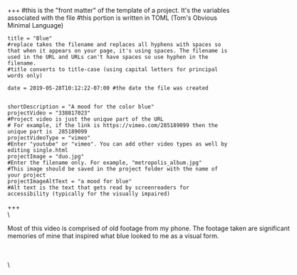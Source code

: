 +++
    #this is the "front matter" of the template of a project. It's the variables associated with the file
    #this portion is written in TOML (Tom's Obvious Minimal Language)
    
    title = "Blue"
    #replace takes the filename and replaces all hyphens with spaces so that when it appears on your page, it's using spaces. The filename is used in the URL and URLs can't have spaces so use hyphen in the filename.
    #title converts to title-case (using capital letters for principal words only)
    
    date = 2019-05-28T10:12:22-07:00 #the date the file was created

    
    shortDescription = "A mood for the color blue"
    projectVideo = "338817023"
    #Project video is just the unique part of the URL  
    # For example, if the link is https://vimeo.com/285189099 then the unique part is  285189099
    projectVideoType = "vimeo"
    #Enter "youtube" or "vimeo". You can add other video types as well by editing single.html 
    projectImage = "duo.jpg"
    #Enter the filename only. For example, "metropolis_album.jpg" 
    #This image should be saved in the project folder with the name of your project 
    projectImageAltText = "a mood for blue"
    #Alt text is the text that gets read by screenreaders for accessibility (typically for the visually impaired) 


  



+++
\
\

 <div class="mx-auto" style="width: 700px;">
 Most of this video is comprised of old footage from my phone. The footage taken are significant memories of mine that inspired what blue looked to me as a visual form. 
</div>

\
\
\



<!---Lorem ipsum dolor sit amet, consectetur adipiscing elit, sed do eiusmod tempor incididunt ut labore et dolore magna aliqua. Ut enim ad minim veniam, quis nostrud exercitation ullamco laboris nisi ut aliquip ex ea commodo consequat. Duis aute irure dolor in reprehenderit in voluptate velit esse cillum dolore eu fugiat nulla pariatur. Excepteur sint occaecat cupidatat non proident, sunt in culpa qui officia deserunt mollit anim id est laborum.




a new line in markdown will not be displayed in the browser.
\
\
\ 
the lines above this line showed up because they started with backslash (NOT A NORMAL SLASH) \
  
*here's some "emphasized" text, which defaults to italics but you can make it anythign you want in css*
**here's some "strong" text, which defaults to bold but you can make it anything you want in css**

Below is a list
* asterisks make bullets
- hyphens make bullets
+ plusses make bullets
* you can choose!
-->
